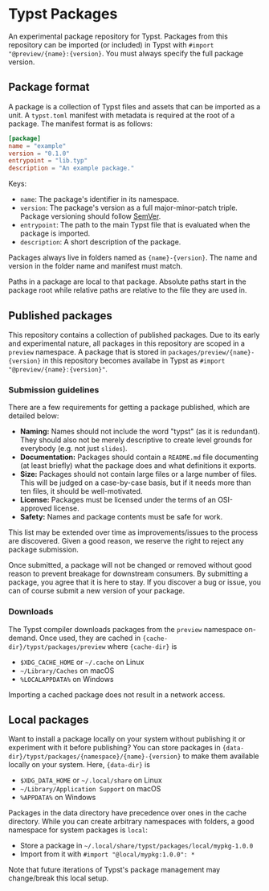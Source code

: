 # Typst Packages
An experimental package repository for Typst. Packages from this repository can
be imported (or included) in Typst with `#import "@preview/{name}:{version}`.
You must always specify the full package version.

## Package format
A package is a collection of Typst files and assets that can be imported as a
unit. A `typst.toml` manifest with metadata is required at the root of a
package. The manifest format is as follows:

```toml
[package]
name = "example"
version = "0.1.0"
entrypoint = "lib.typ"
description = "An example package."
```

Keys:
- `name`: The package's identifier in its namespace.
- `version`: The package's version as a full major-minor-patch triple.
  Package versioning should follow [SemVer].
- `entrypoint`: The path to the main Typst file that is evaluated when the
  package is imported.
- `description`: A short description of the package.

Packages always live in folders named as `{name}-{version}`. The name and
version in the folder name and manifest must match.

Paths in a package are local to that package. Absolute paths start in the
package root while relative paths are relative to the file they are used in.

## Published packages
This repository contains a collection of published packages. Due to its early
and experimental nature, all packages in this repository are scoped in a
`preview` namespace. A package that is stored in
`packages/preview/{name}-{version}` in this repository becomes availabe in Typst
as `#import "@preview/{name}:{version}"`.

### Submission guidelines
There are a few requirements for getting a package published, which are
detailed below:

- **Naming:** Names should not include the word "typst" (as it is redundant).
  They should also not be merely descriptive to create level grounds for
  everybody (e.g. not just `slides`).
- **Documentation:** Packages should contain a `README.md` file documenting (at
  least briefly) what the package does and what definitions it exports.
- **Size:** Packages should not contain large files or a large number of files.
  This will be judged on a case-by-case basis, but if it needs more than ten
  files, it should be well-motivated.
- **License:** Packages must be licensed under the terms of an OSI-approved
  license.
- **Safety:** Names and package contents must be safe for work.

This list may be extended over time as improvements/issues to the process are
discovered. Given a good reason, we reserve the right to reject any package submission.

Once submitted, a package will not be changed or removed without good reason to
prevent breakage for downstream consumers. By submitting a package, you agree
that it is here to stay. If you discover a bug or issue, you can of course
submit a new version of your package.

### Downloads
The Typst compiler downloads packages from the `preview` namespace on-demand.
Once used, they are cached in `{cache-dir}/typst/packages/preview` where
`{cache-dir}` is

- `$XDG_CACHE_HOME` or `~/.cache` on Linux
- `~/Library/Caches` on macOS
- `%LOCALAPPDATA%` on Windows

Importing a cached package does not result in a network access.

## Local packages
Want to install a package locally on your system without publishing it or
experiment with it before publishing? You can store packages in
`{data-dir}/typst/packages/{namespace}/{name}-{version}` to make them available
locally on your system. Here, `{data-dir}` is

- `$XDG_DATA_HOME` or `~/.local/share` on Linux
- `~/Library/Application Support` on macOS
- `%APPDATA%` on Windows

Packages in the data directory have precedence over ones in the cache directory.
While you can create arbitrary namespaces with folders, a good namespace for
system packages is `local`:

- Store a package in `~/.local/share/typst/packages/local/mypkg-1.0.0`
- Import from it with `#import "@local/mypkg:1.0.0": *`

Note that future iterations of Typst's package management may change/break this
local setup.

[SemVer]: https://semver.org/lang/de/
